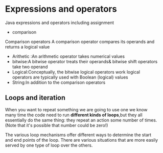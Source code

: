 # Expressions and operators
Java expressions and operators including assignment

* comparison


Comparison operators
A comparison operator compares its operands and returns a logical value  
* Arithetic :An arithmetic operator takes numerical values
* bitwise:A bitwise operator treats their operands& bitwise shift operators take two operand
* Logical:Conceptually, the bitwise logical operators work logical operators are typically used with Boolean (logical) values
 * String:In addition to the comparison operators

## Loops and iteration
When you want to repeat something we are going to use one we know many time the code need to run
**different kinds of loops**,but they all essentially do the same thing: they repeat an action some number of times.
(Note that it's possible that number could be zero!)

The various loop mechanisms offer different ways to determine the start and end points of the loop.
There are various situations that are more easily served by one type of loop over the others.




 
 
